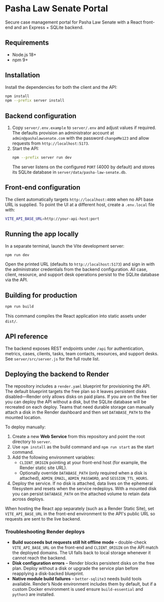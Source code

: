 # Pasha Law Senate Portal

Secure case management portal for Pasha Law Senate with a React front-end and an Express + SQLite backend.

## Requirements
- Node.js 18+
- npm 9+

## Installation
Install the dependencies for both the client and the API:

```bash
npm install
npm --prefix server install
```

## Backend configuration
1. Copy `server/.env.example` to `server/.env` and adjust values if required. The defaults provision an administrator account at `admin@pashalawsenate.com` with the password `changeMe123` and allow requests from `http://localhost:5173`.
2. Start the API:
   ```bash
   npm --prefix server run dev
   ```
   The server listens on the configured `PORT` (4000 by default) and stores its SQLite database in `server/data/pasha-law-senate.db`.

## Front-end configuration
The client automatically targets `http://localhost:4000` when no API base URL is supplied. To point the UI at a different host, create a `.env.local` file with:

```bash
VITE_API_BASE_URL=http://your-api-host:port
```

## Running the app locally
In a separate terminal, launch the Vite development server:

```bash
npm run dev
```

Open the printed URL (defaults to `http://localhost:5173`) and sign in with the administrator credentials from the backend configuration. All case, client, resource, and support desk operations persist to the SQLite database via the API.

## Building for production
```bash
npm run build
```
This command compiles the React application into static assets under `dist/`.

## API reference
The backend exposes REST endpoints under `/api` for authentication, metrics, cases, clients, tasks, team contacts, resources, and support desks. See `server/src/server.js` for the full route list.

## Deploying the backend to Render
The repository includes a `render.yaml` blueprint for provisioning the API. The default blueprint targets the free plan so it leaves
persistent disks disabled—Render only allows disks on paid plans. If you are on the free tier you can deploy the API without a disk,
but the SQLite database will be recreated on each deploy. Teams that need durable storage can manually attach a disk in the Render
dashboard and then set `DATABASE_PATH` to the mounted location.

To deploy manually:

1. Create a new **Web Service** from this repository and point the root directory to `server`.
2. Use `npm install` as the build command and `npm run start` as the start command.
3. Add the following environment variables:
   - `CLIENT_ORIGIN` pointing at your front-end host (for example, the Render static site URL).
   - Optionally override `DATABASE_PATH` (only required when a disk is attached), `ADMIN_EMAIL`, `ADMIN_PASSWORD`, and
     `SESSION_TTL_HOURS`.
4. Deploy the service. If no disk is attached, data lives on the ephemeral filesystem and resets when the service redeploys. With a
   mounted disk you can persist `DATABASE_PATH` on the attached volume to retain data across deploys.

When hosting the React app separately (such as a Render Static Site), set `VITE_API_BASE_URL` in the front-end environment to the
API's public URL so requests are sent to the live backend.

### Troubleshooting Render deploys
- **Build succeeds but requests still hit offline mode** – double-check `VITE_API_BASE_URL` on the front-end and `CLIENT_ORIGIN` on
  the API match the deployed domains. The UI falls back to local storage whenever it cannot reach the backend.
- **Disk configuration errors** – Render blocks persistent disks on the free plan. Deploy without a disk or upgrade the service plan
  before reapplying a disk-backed blueprint.
- **Native module build failures** – `better-sqlite3` needs build tools available. Render’s Node environment includes them by default,
  but if a custom Docker environment is used ensure `build-essential` and `python3` are installed.

